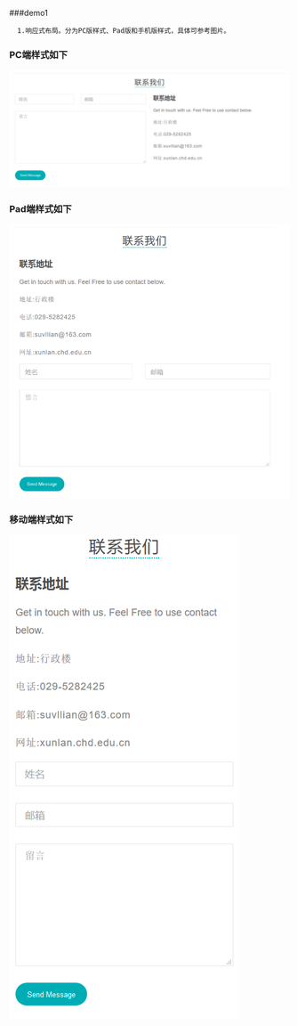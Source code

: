 ###demo1
```  
  1.响应式布局。分为PC版样式、Pad版和手机版样式，具体可参考图片。
```  
### PC端样式如下
![PC](PC.png)  
### Pad端样式如下
![Pad](Pad.png) 
### 移动端样式如下
![Mobile](Mobile.png)